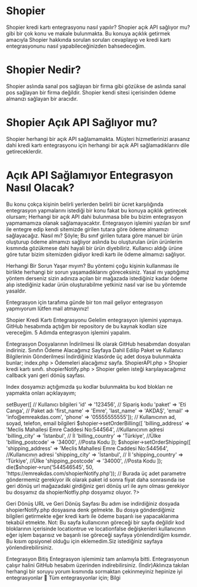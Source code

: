# Shopier
Shopier kredi kartı entegrasyonu nasıl yapılır? Shopier açık API sağlıyor mu? gibi bir çok konu ve makale bulunmakta. Bu konuya açıklık getirmek amacıyla Shopier hakkında sorulan soruları cevaplayıp ve kredi kartı entegrasyonunu nasıl yapabileceğinizden bahsedeceğim.

# Shopier Nedir?
Shopier aslında sanal pos sağlayan bir firma gibi gözükse de aslında sanal pos sağlayan bir firma değildir. Shopier kendi sitesi içerisinden ödeme almanızı sağlayan bir aracıdır.

# Shopier Açık API Sağlıyor mu?
Shopier herhangi bir açık API sağlamamakta. Müşteri hizmetlerinizi arasanız dahi kredi kartı entegrasyonu için herhangi bir açık API sağlamadıklarını dile getireceklerdir.

# Açık API Sağlamıyor Entegrasyon Nasıl Olacak?
Bu konu çokça kişinin belirli yerlerden belirli bir ücret karşılığında entegrasyon yapmalarını istediği bir konu fakat bu konuya açıklık getirecek olursam; Herhangi bir açık API dahi bulunmasa bile bu bizim entegrasyon yapmamamıza olanak sağlamayacaktır. Entegrasyon işlemini yazılan bir sınıf ile entegre edip kendi sitemizde girilen tutara göre ödeme almamızı sağlayacağız. Nasıl mı? Şöyle; Bu sınıf girilen tutara göre manuel bir ürün oluşturup ödeme almamızı sağlıyor aslında bu oluşturulan ürün ürünlerim kısmında gözükmese dahi hayali bir ürün diyebiliriz. Kullanıcı aldığı ürüne göre tutar bizim sitemizden gidiyor kredi kartı ile ödeme almamızı sağlıyor.

Herhangi Bir Sorun Yaşar mıyım?
Bu yöntemi çoğu kişinin kullanması ile birlikte herhangi bir sorun yaşamadıklarını göreceksiniz. Yasal mı yaptığımız yöntem derseniz sizin adınıza açılan bir mağazada istediğiniz kadar ödeme alıp istediğiniz kadar ürün oluşturabilme yetkiniz nasıl var ise bu yöntemde yasaldır.

Entegrasyon için tarafıma günde bir ton mail geliyor entegrasyon yapmıyorum lütfen mail atmayınız!

Shopier Kredi Kartı Entegrasyonu
Gelelim entegrasyon işlemini yapmaya. GitHub hesabımda açtığım bir repository de bu kaynak kodları size vereceğim. 5 Adımda entegrasyon işlemini yapalım.

Entegrasyon Dosyalarının İndirilmesi
İlk olarak GitHub hesabımdan dosyaları indiriniz.
Sınıfın Ödeme Alacağımız Sayfaya Dahil Edilip Paket ve Kullanıcı Bilgilerinin Gönderilmesi
İndirdiğiniz klasörde üç adet dosya bulunmakta bunlar;
index.php > Ödemeleri alacağımız sayfa.
ShopierAPI.php > Shopier kredi kartı sınıfı.
shopierNotify.php > Shopier gelen isteği karşılayacağımız callback yani geri dönüş sayfası.

Index dosyamızı açtığımızda şu kodlar bulunmakta bu kod blokları ne yapmakta onları açıklayayım;

<?php
// Değişkene göre kendiniz düzenleyebilirsiniz.
include 'shopierAPI.php'; // İndirdiğimiz dosyada bulunan sınıfımızı dosyaya dahil ediyoruz.
$shopier = new Shopier('SHOPIER_API_KEY', 'SHOPIER_API_SECRET'); // Kendi api bilgilerinizi gireceksiniz.
$shopier->setBuyer([ // Kullanıcı bilgileri
'id' => '123456', // Sipariş kodu
'paket' => 'Eti Canga', // Paket adı
'first_name' => 'Emre', 'last_name' => 'AKDAŞ', 'email' => 'info@emreakdas.com', 'phone' => '05555555555']); // Kullanıcının ad, soyad, telefon, email bilgileri
$shopier->setOrderBilling([
'billing_address' => 'Meclis Mahallesi Emre Caddesi No:544564', //Kullanıcının adresi
'billing_city' => 'İstanbul', // İl
'billing_country' => 'Türkiye', //Ülke
'billing_postcode' => '34000', //Posta Kodu
]);
$shopier->setOrderShipping([
'shipping_address' => 'Meclis Mahallesi Emre Caddesi No:544564', //Kullanıcının adresi
'shipping_city' => 'İstanbul', // İl
'shipping_country' => 'Türkiye', //Ülke
'shipping_postcode' => '34000', //Posta Kodu
]);
die($shopier->run('544546545', 50, 'https://emreakdas.com/shopierNotify.php')); // Burada üç adet parametre göndermemiz gerekiyor ilk olarak paket id sonra fiyat daha sonrasında ise geri dönüş url mağazadaki girdiğiniz geri dönüş url ile aynı olması gerekiyor bu dosyamız da shopierNotfiy.php dosyamız oluyor.
?>
Geri Dönüş URL ve Geri Dönüş Sayfası
Bu adım ise indirdiğiniz dosyada shopierNotify.php dosyasına denk gelmekte. Bu dosya gönderdiğimiz bilgileri getirmekte eğer kredi kartı ile ödeme başarılı ise yapacaklarıma tekabül etmekte.
Not: Bu sayfa kullanıcının göreceği bir sayfa değildir kod bloklarının içerisinde locationtrue ve locationfalse değişkenleri kullanıcının eğer işlem başarısız ve başarılı ise göreceği sayfaya yönlendirdiğim kısımdır. Bu kısım opsiyonel olduğu için eklemedim.Siz istediğiniz sayfaya yönlendirebilirsiniz.

<?php
//Shopierdan gelen postlar.
$status = $_POST["status"];
$invoiceId = $_POST["platform_order_id"];
$transactionId = $_POST["payment_id"];
$installment = $_POST["installment"];
$signature = $_POST["signature"];

/* Bu kısımda kullanıcının işlem başarılı ve başarısızsa yönleneceği değişkenlerdir. */
$url = 'https://emreakdas.com/';
$locationtrue = $url."order?orderNo=$invoiceId";
$locationfalse = $url."order?orderNo=none";
/* Bu kısımda kullanıcının işlem başarılı ve başarısızsa yönleneceği değişkenlerdir. */

$data = $_POST["random_nr"] . $_POST["platform_order_id"] . $_POST["total_order_value"] . $_POST["currency"];
$signature = base64_decode($signature);
$expected = hash_hmac('SHA256', $data, $shopierSecret, true);
if ($signature == $expected) {
$status = strtolower($status);
if ($status == "success") {
//İşlem başarılı ise yapacaklarınız
header("Location: $locationtrue");
}
else{
// İşlem başarısız ise yapacaklarınız.
header("Location: $locationfalse");
}
}
?>
Entegrasyon Bitiş
Entegrasyon işlemimiz tam anlamıyla bitti. Entegrasyonun çalışır halini GitHub hesabım üzerinden indirebilirsiniz. (İndir)Aklınıza takılan herhangi bir soruyu yorum kısmında sormaktan çekinmeyiniz hepinize iyi entegrasyonlar 🙂 Tüm entegrasyonlar için; Bilgi

